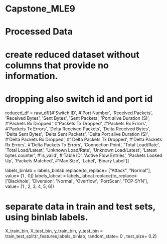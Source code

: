 Capstone_MLE9
==============================

# Processed Data

# create reduced dataset without columns that provide no information.
# dropping also switch  id and port id

reduced_df = raw_df[[#'Switch ID', 
                        #'Port Number', 
                        'Received Packets', 
                        'Received Bytes', 
                        'Sent Bytes', 
                        'Sent Packets', 
                        'Port alive Duration (S)',
                        #'Packets Rx Dropped', 
                        #'Packets Tx Dropped', 
                        #'Packets Rx Errors',
                        #'Packets Tx Errors', 
                        'Delta Received Packets', 
                        'Delta Received Bytes',
                        'Delta Sent Bytes', 
                        'Delta Sent Packets',
                        'Delta Port alive Duration (S)', 
                        #'Delta Packets Rx Dropped',
                        #' Delta Packets Tx Dropped', 
                        #'Delta Packets Rx Errors',
                        #'Delta Packets Tx Errors', 
                        'Connection Point', 
                        'Total Load/Rate',
                        'Total Load/Latest', 
                        'Unknown Load/Rate', 
                        'Unknown Load/Latest',
                        'Latest bytes counter', 
                        #'is_valid', 
                        #'Table ID', 
                        'Active Flow Entries',
                        'Packets Looked Up', 
                        'Packets Matched', 
                        #'Max Size', 
                        'Label',
                        'Binary Label']]




labels_binlab = labels_binlab.replace(to_replace= ["Attack", "Normal"], value= [1 , 0])
labels_labcat = labels_labcat.replace(to_replace= ['Blackhole', 'Diversion', 'Normal', 'Overflow', 'PortScan', 'TCP-SYN'], value= [1 , 2, 3, 4, 5, 6])

# separate data in train and test sets, using binlab labels.
X_train_bin, X_test_bin, y_train_bin, y_test_bin = train_test_split(r_features,labels_binlab, random_state= 0 , test_size= 0.2)
                      